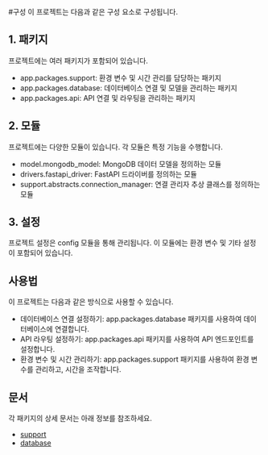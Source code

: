 #구성
이 프로젝트는 다음과 같은 구성 요소로 구성됩니다.

## 1. 패키지
프로젝트에는 여러 패키지가 포함되어 있습니다.

* app.packages.support: 환경 변수 및 시간 관리를 담당하는 패키지
* app.packages.database: 데이터베이스 연결 및 모델을 관리하는 패키지
* app.packages.api: API 연결 및 라우팅을 관리하는 패키지
## 2. 모듈
프로젝트에는 다양한 모듈이 있습니다. 각 모듈은 특정 기능을 수행합니다.

* model.mongodb_model: MongoDB 데이터 모델을 정의하는 모듈
* drivers.fastapi_driver: FastAPI 드라이버를 정의하는 모듈
* support.abstracts.connection_manager: 연결 관리자 추상 클래스를 정의하는 모듈
## 3. 설정
프로젝트 설정은 config 모듈을 통해 관리됩니다. 이 모듈에는 환경 변수 및 기타 설정이 포함되어 있습니다.

## 사용법
이 프로젝트는 다음과 같은 방식으로 사용할 수 있습니다.

* 데이터베이스 연결 설정하기: app.packages.database 패키지를 사용하여 데이터베이스에 연결합니다.
* API 라우팅 설정하기: app.packages.api 패키지를 사용하여 API 엔드포인트를 설정합니다.
* 환경 변수 및 시간 관리하기: app.packages.support 패키지를 사용하여 환경 변수를 관리하고, 시간을 조작합니다.

## 문서
각 패키지의 상세 문서는 아래 정보를 참조하세요.

* [support](./app/packages/support/README.md)
* [database](./app/packages/database/README.md)
